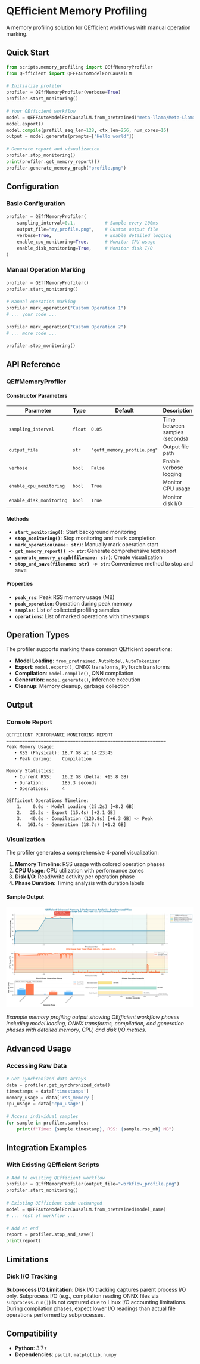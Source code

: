 # QEfficient Memory Profiling

A memory profiling solution for QEfficient workflows with manual operation marking.



## Quick Start

```python
from scripts.memory_profiling import QEffMemoryProfiler
from QEfficient import QEFFAutoModelForCausalLM

# Initialize profiler
profiler = QEffMemoryProfiler(verbose=True)
profiler.start_monitoring()

# Your QEfficient workflow
model = QEFFAutoModelForCausalLM.from_pretrained("meta-llama/Meta-Llama-3-8B-Instruct")
model.export()
model.compile(prefill_seq_len=128, ctx_len=256, num_cores=16)
output = model.generate(prompts=["Hello world"])

# Generate report and visualization
profiler.stop_monitoring()
print(profiler.get_memory_report())
profiler.generate_memory_graph("profile.png")
```

## Configuration

### Basic Configuration

```python
profiler = QEffMemoryProfiler(
    sampling_interval=0.1,           # Sample every 100ms
    output_file="my_profile.png",    # Custom output file
    verbose=True,                    # Enable detailed logging
    enable_cpu_monitoring=True,      # Monitor CPU usage
    enable_disk_monitoring=True,     # Monitor disk I/O
)
```

### Manual Operation Marking

```python
profiler = QEffMemoryProfiler()
profiler.start_monitoring()

# Manual operation marking
profiler.mark_operation("Custom Operation 1")
# ... your code ...

profiler.mark_operation("Custom Operation 2")
# ... more code ...

profiler.stop_monitoring()
```

## API Reference

### QEffMemoryProfiler

#### Constructor Parameters

| Parameter | Type | Default | Description |
|-----------|------|---------|-------------|
| `sampling_interval` | `float` | `0.05` | Time between samples (seconds) |
| `output_file` | `str` | `"qeff_memory_profile.png"` | Output file path |
| `verbose` | `bool` | `False` | Enable verbose logging |
| `enable_cpu_monitoring` | `bool` | `True` | Monitor CPU usage |
| `enable_disk_monitoring` | `bool` | `True` | Monitor disk I/O |

#### Methods

- **`start_monitoring()`**: Start background monitoring
- **`stop_monitoring()`**: Stop monitoring and mark completion
- **`mark_operation(name: str)`**: Manually mark operation start
- **`get_memory_report() -> str`**: Generate comprehensive text report
- **`generate_memory_graph(filename: str)`**: Create visualization
- **`stop_and_save(filename: str) -> str`**: Convenience method to stop and save

#### Properties

- **`peak_rss`**: Peak RSS memory usage (MB)
- **`peak_operation`**: Operation during peak memory
- **`samples`**: List of collected profiling samples
- **`operations`**: List of marked operations with timestamps

## Operation Types

The profiler supports marking these common QEfficient operations:

- **Model Loading**: `from_pretrained`, `AutoModel`, `AutoTokenizer`
- **Export**: `model.export()`, ONNX transforms, PyTorch transforms
- **Compilation**: `model.compile()`, QNN compilation
- **Generation**: `model.generate()`, inference execution
- **Cleanup**: Memory cleanup, garbage collection

## Output

### Console Report
```
QEFFICIENT PERFORMANCE MONITORING REPORT
============================================================
Peak Memory Usage:
   • RSS (Physical): 18.7 GB at 14:23:45
   • Peak during:    Compilation

Memory Statistics:
   • Current RSS:    16.2 GB (Delta: +15.8 GB)
   • Duration:       185.3 seconds
   • Operations:     4

QEfficient Operations Timeline:
    1.    0.0s - Model Loading (25.2s) [+8.2 GB]
    2.   25.2s - Export (15.4s) [+2.1 GB]
    3.   40.6s - Compilation (120.8s) [+6.3 GB] <- Peak
    4.  161.4s - Generation (18.7s) [+1.2 GB]
```

### Visualization

The profiler generates a comprehensive 4-panel visualization:

1. **Memory Timeline**: RSS usage with colored operation phases
2. **CPU Usage**: CPU utilization with performance zones
3. **Disk I/O**: Read/write activity per operation phase
4. **Phase Duration**: Timing analysis with duration labels

#### Sample Output

![Sample Memory Profile](memory_profile_llama3.2.png)

*Example memory profiling output showing QEfficient workflow phases including model loading, ONNX transforms, compilation, and generation phases with detailed memory, CPU, and disk I/O metrics.*

## Advanced Usage


### Accessing Raw Data

```python
# Get synchronized data arrays
data = profiler.get_synchronized_data()
timestamps = data['timestamps']
memory_usage = data['rss_memory']
cpu_usage = data['cpu_usage']

# Access individual samples
for sample in profiler.samples:
    print(f"Time: {sample.timestamp}, RSS: {sample.rss_mb} MB")
```

## Integration Examples

### With Existing QEfficient Scripts

```python
# Add to existing QEfficient workflow
profiler = QEffMemoryProfiler(output_file="workflow_profile.png")
profiler.start_monitoring()

# Existing QEfficient code unchanged
model = QEFFAutoModelForCausalLM.from_pretrained(model_name)
# ... rest of workflow ...

# Add at end
report = profiler.stop_and_save()
print(report)
```


## Limitations

### Disk I/O Tracking

**Subprocess I/O Limitation**: Disk I/O tracking captures parent process I/O only. Subprocess I/O (e.g., compilation reading ONNX files via `subprocess.run()`) is not captured due to Linux I/O accounting limitations. During compilation phases, expect lower I/O readings than actual file operations performed by subprocesses.

## Compatibility

- **Python**: 3.7+
- **Dependencies**: `psutil`, `matplotlib`, `numpy`
